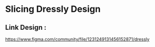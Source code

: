 # Slicing Dressly Design

## Link Design :
https://www.figma.com/community/file/1231249131456152871/dressly